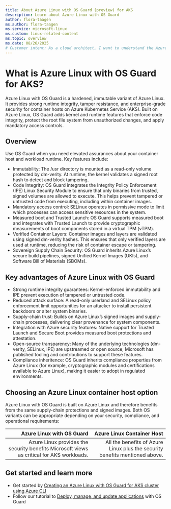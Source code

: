 ```yaml
---
title: About Azure Linux with OS Guard (preview) for AKS
description: Learn about Azure Linux with OS Guard 
author: flora-taagen
ms.author: flora-taagen
ms.service: microsoft-linux
ms.custom: linux-related-content
ms.topic: overview
ms.date: 08/26/2025
# Customer intent: As a cloud architect, I want to understand the Azure Linux with OS Guard for AKS, so that I can determine its benefits and compatibility for securing my container workloads in the Azure environment.
---
```


# What is Azure Linux with OS Guard for AKS?

Azure Linux with OS Guard is a hardened, immutable variant of Azure Linux. It provides strong runtime integrity, tamper resistance, and enterprise-grade security for container hosts on Azure Kubernetes Service (AKS). Built on Azure Linux, OS Guard adds kernel and runtime features that enforce code integrity, protect the root file system from unauthorized changes, and apply mandatory access controls.

## Overview

Use OS Guard when you need elevated assurances about your container host and workload runtime. Key features include:

- Immutability: The /usr directory is mounted as a read-only volume protected by dm-verity. At runtime, the kernel validates a signed root hash to detect and block tampering.
- Code Integrity: OS Guard integrates the Integrity Policy Enforcement (IPE) Linux Security Module to ensure that only binaries from trusted, signed volumes are allowed to execute. This helps prevent tampered or untrusted code from executing, including within container images.
- Mandatory access control: SELinux operates in permissive mode to limit which processes can access sensitive resources in the system.
- Measured boot and Trusted Launch: OS Guard supports measured boot and integrates with Trusted Launch to provide cryptographic measurements of boot components stored in a virtual TPM (vTPM).
- Verified Container Layers: Container images and layers are validated using signed dm-verity hashes. This ensures that only verified layers are used at runtime, reducing the risk of container escape or tampering.
- Sovereign Supply Chain Security: OS Guard inherits Azure Linux’s secure build pipelines, signed Unified Kernel Images (UKIs), and Software Bill of Materials (SBOMs).

## Key advantages of Azure Linux with OS Guard

- Strong runtime integrity guarantees: Kernel-enforced immutability and IPE prevent execution of tampered or untrusted code.
- Reduced attack surface: A read-only userland and SELinux policy enforcement limit opportunities for an attacker to install persistent backdoors or alter system binaries.
- Supply-chain trust: Builds on Azure Linux’s signed images and supply-chain processes, delivering clear provenance for system components.
- Integration with Azure security features: Native support for Trusted Launch and Secure Boot provides measured boot protections and attestation.
- Open-source transparency: Many of the underlying technologies (dm-verity, SELinux, IPE) are upstreamed or open source; Microsoft has published tooling and contributions to support these features.
- Compliance inheritence: OS Guard inherits compliance properties from Azure Linux (for example, cryptographic modules and certifications available to Azure Linux), making it easier to adopt in regulated environments.

## Choosing an Azure Linux container host option

Azure Linux with OS Guard is built on Azure Linux and therefore benefits from the same supply-chain protections and signed images. Both OS variants can be appropriate depending on your security, compliance, and operational requirements:


| Azure Linux with OS Guard | Azure Linux Container Host |
|---:|---:|
| Azure Linux provides the security benefits Microsoft views as critical for AKS workloads. | All the benefits of Azure Linux plus the security benefits mentioned above. | Familiar to customers coming from other Linux distributions like Ubuntu. Operations and tools customers use will feel familiar. | Familiar to customers coming from AWS Bottlerocket, Google CoS or other container optimized distributions. | Targeted for customers doing lift and shifts, migrations and coming from other Linux distributions. | Targeted for cloud-native customers. Customers who are born in the cloud or who are looking to modernize. | Option to enable Apparmor if necessary for security minded customers. | Security toggles like SELinux and IPE are permissive by default. |



## Get started and learn more

- Get started by [Creating an Azure Linux with OS Guard for AKS cluster using Azure CLI](./quickstart-osguard-azure-cli.md)
- Follow our tutorial to [Deploy, manage, and update applications](./tutorial-azure-linux-os-guard-create-cluster.md) with OS Guard


<!-- End of file -->


